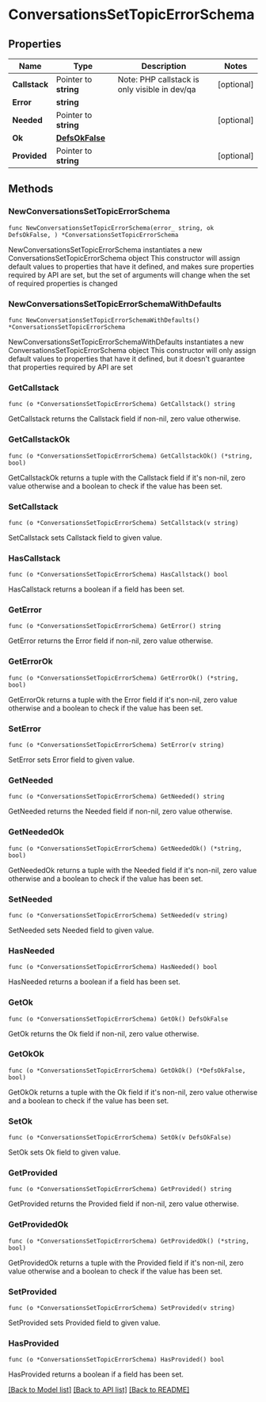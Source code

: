 # ConversationsSetTopicErrorSchema

## Properties

Name | Type | Description | Notes
------------ | ------------- | ------------- | -------------
**Callstack** | Pointer to **string** | Note: PHP callstack is only visible in dev/qa | [optional] 
**Error** | **string** |  | 
**Needed** | Pointer to **string** |  | [optional] 
**Ok** | [**DefsOkFalse**](DefsOkFalse.md) |  | 
**Provided** | Pointer to **string** |  | [optional] 

## Methods

### NewConversationsSetTopicErrorSchema

`func NewConversationsSetTopicErrorSchema(error_ string, ok DefsOkFalse, ) *ConversationsSetTopicErrorSchema`

NewConversationsSetTopicErrorSchema instantiates a new ConversationsSetTopicErrorSchema object
This constructor will assign default values to properties that have it defined,
and makes sure properties required by API are set, but the set of arguments
will change when the set of required properties is changed

### NewConversationsSetTopicErrorSchemaWithDefaults

`func NewConversationsSetTopicErrorSchemaWithDefaults() *ConversationsSetTopicErrorSchema`

NewConversationsSetTopicErrorSchemaWithDefaults instantiates a new ConversationsSetTopicErrorSchema object
This constructor will only assign default values to properties that have it defined,
but it doesn't guarantee that properties required by API are set

### GetCallstack

`func (o *ConversationsSetTopicErrorSchema) GetCallstack() string`

GetCallstack returns the Callstack field if non-nil, zero value otherwise.

### GetCallstackOk

`func (o *ConversationsSetTopicErrorSchema) GetCallstackOk() (*string, bool)`

GetCallstackOk returns a tuple with the Callstack field if it's non-nil, zero value otherwise
and a boolean to check if the value has been set.

### SetCallstack

`func (o *ConversationsSetTopicErrorSchema) SetCallstack(v string)`

SetCallstack sets Callstack field to given value.

### HasCallstack

`func (o *ConversationsSetTopicErrorSchema) HasCallstack() bool`

HasCallstack returns a boolean if a field has been set.

### GetError

`func (o *ConversationsSetTopicErrorSchema) GetError() string`

GetError returns the Error field if non-nil, zero value otherwise.

### GetErrorOk

`func (o *ConversationsSetTopicErrorSchema) GetErrorOk() (*string, bool)`

GetErrorOk returns a tuple with the Error field if it's non-nil, zero value otherwise
and a boolean to check if the value has been set.

### SetError

`func (o *ConversationsSetTopicErrorSchema) SetError(v string)`

SetError sets Error field to given value.


### GetNeeded

`func (o *ConversationsSetTopicErrorSchema) GetNeeded() string`

GetNeeded returns the Needed field if non-nil, zero value otherwise.

### GetNeededOk

`func (o *ConversationsSetTopicErrorSchema) GetNeededOk() (*string, bool)`

GetNeededOk returns a tuple with the Needed field if it's non-nil, zero value otherwise
and a boolean to check if the value has been set.

### SetNeeded

`func (o *ConversationsSetTopicErrorSchema) SetNeeded(v string)`

SetNeeded sets Needed field to given value.

### HasNeeded

`func (o *ConversationsSetTopicErrorSchema) HasNeeded() bool`

HasNeeded returns a boolean if a field has been set.

### GetOk

`func (o *ConversationsSetTopicErrorSchema) GetOk() DefsOkFalse`

GetOk returns the Ok field if non-nil, zero value otherwise.

### GetOkOk

`func (o *ConversationsSetTopicErrorSchema) GetOkOk() (*DefsOkFalse, bool)`

GetOkOk returns a tuple with the Ok field if it's non-nil, zero value otherwise
and a boolean to check if the value has been set.

### SetOk

`func (o *ConversationsSetTopicErrorSchema) SetOk(v DefsOkFalse)`

SetOk sets Ok field to given value.


### GetProvided

`func (o *ConversationsSetTopicErrorSchema) GetProvided() string`

GetProvided returns the Provided field if non-nil, zero value otherwise.

### GetProvidedOk

`func (o *ConversationsSetTopicErrorSchema) GetProvidedOk() (*string, bool)`

GetProvidedOk returns a tuple with the Provided field if it's non-nil, zero value otherwise
and a boolean to check if the value has been set.

### SetProvided

`func (o *ConversationsSetTopicErrorSchema) SetProvided(v string)`

SetProvided sets Provided field to given value.

### HasProvided

`func (o *ConversationsSetTopicErrorSchema) HasProvided() bool`

HasProvided returns a boolean if a field has been set.


[[Back to Model list]](../README.md#documentation-for-models) [[Back to API list]](../README.md#documentation-for-api-endpoints) [[Back to README]](../README.md)


